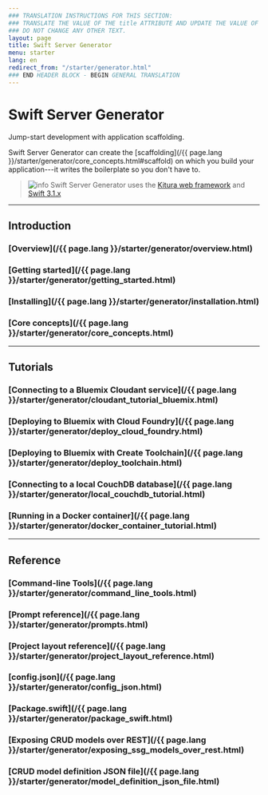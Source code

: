```yaml
---
### TRANSLATION INSTRUCTIONS FOR THIS SECTION:
### TRANSLATE THE VALUE OF THE title ATTRIBUTE AND UPDATE THE VALUE OF THE lang ATTRIBUTE.
### DO NOT CHANGE ANY OTHER TEXT.
layout: page
title: Swift Server Generator
menu: starter
lang: en
redirect_from: "/starter/generator.html"
### END HEADER BLOCK - BEGIN GENERAL TRANSLATION
---
```


<div class="titleBlock">
	<h1>Swift Server Generator</h1>
	<p>Jump-start development with application scaffolding.</p>
</div>

Swift Server Generator can create the [scaffolding](/{{ page.lang }}/starter/generator/core_concepts.html#scaffold) on which you build your application---it writes the boilerplate so you don't have to.

> ![info] Swift Server Generator uses the [Kitura web framework](https://github.com/IBM-Swift/Kitura) and [Swift 3.1.x](https://swift.org)

---

## Introduction

### [Overview](/{{ page.lang }}/starter/generator/overview.html)

### [Getting started](/{{ page.lang }}/starter/generator/getting_started.html)

### [Installing](/{{ page.lang }}/starter/generator/installation.html)

### [Core concepts](/{{ page.lang }}/starter/generator/core_concepts.html)

---

## Tutorials

### [Connecting to a Bluemix Cloudant service](/{{ page.lang }}/starter/generator/cloudant_tutorial_bluemix.html)

### [Deploying to Bluemix with Cloud Foundry](/{{ page.lang }}/starter/generator/deploy_cloud_foundry.html)

### [Deploying to Bluemix with Create Toolchain](/{{ page.lang }}/starter/generator/deploy_toolchain.html)

### [Connecting to a local CouchDB database](/{{ page.lang }}/starter/generator/local_couchdb_tutorial.html)

### [Running in a Docker container](/{{ page.lang }}/starter/generator/docker_container_tutorial.html)

---

## Reference

### [Command-line Tools](/{{ page.lang }}/starter/generator/command_line_tools.html)

### [Prompt reference](/{{ page.lang }}/starter/generator/prompts.html)

### [Project layout reference](/{{ page.lang }}/starter/generator/project_layout_reference.html)

### [config.json](/{{ page.lang }}/starter/generator/config_json.html)

### [Package.swift](/{{ page.lang }}/starter/generator/package_swift.html)

### [Exposing CRUD models over REST](/{{ page.lang }}/starter/generator/exposing_ssg_models_over_rest.html)

### [CRUD model definition JSON file](/{{ page.lang }}/starter/generator/model_definition_json_file.html)

[info]: ../../../assets/info-blue.png

